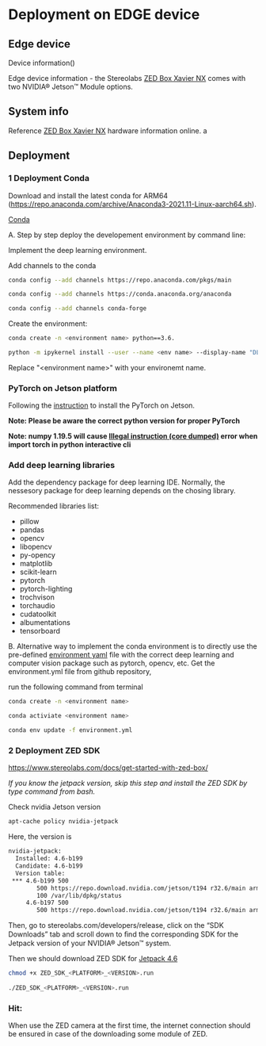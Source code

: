 # Deployment on EDGE device

## Edge device

Device information()


Edge device information - the Stereolabs [ZED Box Xavier NX](https://www.stereolabs.com/zed-box/) comes with two NVIDIA® Jetson™ Module options. 


## System info

Reference [ZED Box Xavier NX](https://www.stereolabs.com/zed-box/) hardware information online.
a

## Deployment 

### 1 Deployment Conda 

Download and install the latest conda for ARM64 (https://repo.anaconda.com/archive/Anaconda3-2021.11-Linux-aarch64.sh).

[Conda](https://docs.conda.io/projects/conda/en/latest/user-guide/install/linux.html)

A. Step by step deploy the developement environment by command line:

Implement the deep learning environment.

Add channels to the conda
```sh
conda config --add channels https://repo.anaconda.com/pkgs/main

conda config --add channels https://conda.anaconda.org/anaconda

conda config --add channels conda-forge

```

Create the environment:
```sh
conda create -n <environment name> python==3.6.

python -m ipykernel install --user --name <env name> --display-name "DL"
```

Replace "\<environment name>" with your environemt name.

### PyTorch on Jetson platform

Following the [instruction](https://forums.developer.nvidia.com/t/pytorch-for-jetson-version-1-10-now-available/72048) to install the PyTorch on Jetson.

**Note: Please be aware the correct python version for proper PyTorch**

**Note: numpy 1.19.5 will cause [Illegal instruction (core dumped)](https://forums.developer.nvidia.com/t/illegal-instruction-core-dumped/165488) error when import torch in python interactive cli**


### Add deep learning libraries

Add the dependency package for deep learning IDE. Normally, the nessesory package for deep learning depends on the chosing library. 

Recommended libraries list:

- pillow
- pandas
- opencv
- libopencv
- py-opency
- matplotlib
- scikit-learn
- pytorch
- pytorch-lighting
- trochvison
- torchaudio
- cudatoolkit
- albumentations
- tensorboard

B. Alternative way to implement the conda environment is to directly use the pre-defined [environment yaml](../environment.yml) file with the correct deep learning and computer vision package such as pytorch, opencv, etc. 
Get the environment.yml file from github repository,

run the following command from terminal
```sh
conda create -n <environment name>

conda activiate <environment name>

conda env update -f environment.yml    
```


### 2 Deployment ZED SDK

https://www.stereolabs.com/docs/get-started-with-zed-box/

*If you know the jetpack version, skip this step and install the ZED SDK by type command from bash.*

Check nvidia Jetson version

```sh
apt-cache policy nvidia-jetpack
```

Here, the version is 

```sh
nvidia-jetpack:
  Installed: 4.6-b199
  Candidate: 4.6-b199
  Version table:
 *** 4.6-b199 500
        500 https://repo.download.nvidia.com/jetson/t194 r32.6/main arm64 Packages
        100 /var/lib/dpkg/status
     4.6-b197 500
        500 https://repo.download.nvidia.com/jetson/t194 r32.6/main arm64 Packages

```


Then, go to stereolabs.com/developers/release, click on the “SDK Downloads” tab and scroll down to ﬁnd the corresponding SDK for the Jetpack version of your NVIDIA® Jetson™ system.

Then we should download ZED SDK for [Jetpack 4.6](https://download.stereolabs.com/zedsdk/3.6/jp46/jetsons)

```sh
chmod +x ZED_SDK_<PLATFORM>_<VERSION>.run
    
./ZED_SDK_<PLATFORM>_<VERSION>.run
```



### Hit:
  When use the ZED camera at the first time, the internet connection should be ensured in case of the downloading some module of ZED.



